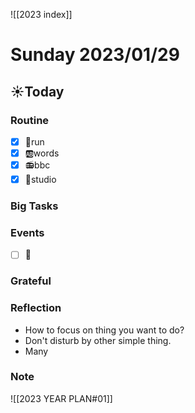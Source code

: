 ![[2023 index]]
# Sunday 2023/01/29
## ☀Today
### Routine
- [x] 🏃run
- [x] 🆎words
- [x] 📻bbc
- [x] 📘studio
### Big Tasks
### Events
* [ ] 📆
### Grateful
### Reflection
* How to focus on thing you want to do?
* Don't disturb by other simple thing.
* Many 
### Note

![[2023 YEAR PLAN#01]]